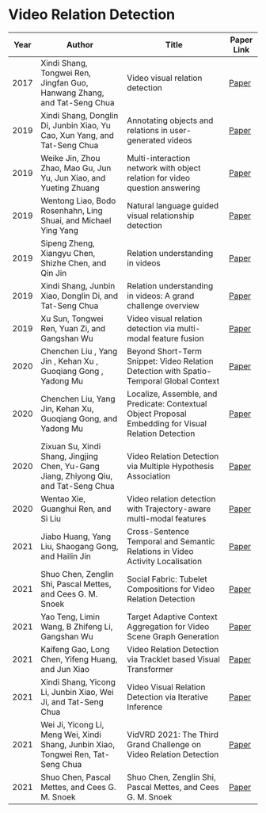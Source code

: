 # Video Relation Detection

| **Year** | **Author**                                                                           | **Title**                                                                                             | **Paper Link**                                                                                                                                                                 |
|----------|--------------------------------------------------------------------------------------|-------------------------------------------------------------------------------------------------------|--------------------------------------------------------------------------------------------------------------------------------------------------------------------------------|
| 2017     | Xindi Shang, Tongwei Ren, Jingfan Guo, Hanwang Zhang, and Tat-Seng Chua              | Video visual relation detection                                                                       | [Paper](https://xdshang.github.io/docs/imagenet-vidvrd.html)                                                                                                                   |
| 2019     | Xindi Shang, Donglin Di, Junbin Xiao, Yu Cao, Xun Yang, and Tat-Seng Chua            | Annotating objects and relations in user-generated videos                                             | [Paper](https://dl.acm.org/doi/10.1145/3323873.3325056)                                                                                                                        |
| 2019     | Weike Jin, Zhou Zhao, Mao Gu, Jun Yu, Jun Xiao, and Yueting Zhuang                   | Multi-interaction network with object relation for video question answering                           | [Paper](https://dl.acm.org/doi/10.1145/3343031.3351065)                                                                                                                        |
| 2019     | Wentong Liao, Bodo Rosenhahn, Ling Shuai, and Michael Ying Yang                      | Natural language guided visual relationship detection                                                 | [Paper](https://arxiv.org/abs/1711.06032)                                                                                                                                      |
| 2019     | Sipeng Zheng, Xiangyu Chen, Shizhe Chen, and Qin Jin                                 | Relation understanding in videos                                                                      | [Paper](https://dl.acm.org/doi/10.1145/3343031.3356080)                                                                                                                        |
| 2019     | Xindi Shang, Junbin Xiao, Donglin Di, and Tat-Seng Chua                              | Relation understanding in videos: A grand challenge overview                                          | [Paper](https://dl.acm.org/doi/10.1145/3343031.3356082)                                                                                                                        |
| 2019     | Xu Sun, Tongwei Ren, Yuan Zi, and Gangshan Wu                                        | Video visual relation detection via multi-modal feature fusion                                        | [Paper](https://dl.acm.org/doi/pdf/10.1145/3343031.3356076)                                                                                                                    |
| 2020     | Chenchen Liu , Yang Jin , Kehan Xu , Guoqiang Gong , Yadong Mu                       | Beyond Short-Term Snippet: Video Relation Detection with Spatio-Temporal Global Context               | [Paper](https://openaccess.thecvf.com/content_CVPR_2020/papers/Liu_Beyond_Short-Term_Snippet_Video_Relation_Detection_With_Spatio-Temporal_Global_Context_CVPR_2020_paper.pdf) |
| 2020     | Chenchen Liu, Yang Jin, Kehan Xu, Guoqiang Gong, and Yadong Mu                       | Localize, Assemble, and Predicate: Contextual Object Proposal Embedding for Visual Relation Detection | [Paper](https://ojs.aaai.org/index.php/AAAI/article/view/6913)                                                                                                                 |
| 2020     | Zixuan Su, Xindi Shang, Jingjing Chen, Yu-Gang Jiang, Zhiyong Qiu, and Tat-Seng Chua | Video Relation Detection via Multiple Hypothesis Association                                          | [Paper](https://dl.acm.org/doi/10.1145/3394171.3413764)                                                                                                                        |
| 2020     | Wentao Xie, Guanghui Ren, and Si Liu                                                 | Video relation detection with Trajectory-aware multi-modal features                                   | [Paper](https://arxiv.org/abs/2101.08165)                                                                                                                                      |
| 2021     | Jiabo Huang, Yang Liu, Shaogang Gong, and Hailin Jin                                 | Cross-Sentence Temporal and Semantic Relations in Video Activity Localisation                         | [Paper](https://arxiv.org/abs/2107.11443)                                                                                                                                      |
| 2021     | Shuo Chen, Zenglin Shi, Pascal Mettes, and Cees G. M. Snoek                          | Social Fabric: Tubelet Compositions for Video Relation Detection                                      | [Paper](https://arxiv.org/pdf/2108.08363.pdf)                                                                                                                                  |
| 2021     | Yao Teng, Limin Wang, B Zhifeng Li, Gangshan Wu                                      | Target Adaptive Context Aggregation for Video Scene Graph Generation                                  | [Paper](https://arxiv.org/pdf/2108.08121.pdf)                                                                                                                                  |
| 2021     | Kaifeng Gao, Long Chen, Yifeng Huang, and Jun Xiao                                   | Video Relation Detection via Tracklet based Visual Transformer                                        | [Paper](https://arxiv.org/abs/2108.08669)                                                                                                                                      |
| 2021     | Xindi Shang, Yicong Li, Junbin Xiao, Wei Ji, and Tat-Seng Chua                       | Video Visual Relation Detection via Iterative Inference                                               | [Paper](https://dl.acm.org/doi/abs/10.1145/3474085.3475263)                                                                                                                                                    |
| 2021     | Wei Ji, Yicong Li, Meng Wei, Xindi Shang, Junbin Xiao, Tongwei Ren, Tat-Seng Chua    | VidVRD 2021: The Third Grand Challenge on Video Relation Detection                                    | [Paper](https://dl.acm.org/doi/pdf/10.1145/3474085.3479232)
| 2021     | Shuo Chen, Pascal Mettes, and Cees G. M. Snoek                                       |Shuo Chen, Zenglin Shi, Pascal Mettes, and Cees G. M. Snoek                                             | [Paper](https://arxiv.org/pdf/2110.13110.pdf)   
